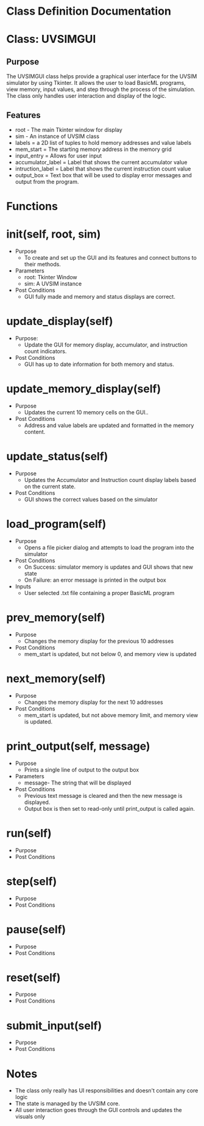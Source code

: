 # Class Definition Documentation

# Class: UVSIMGUI

## Purpose
The UVSIMGUI class helps provide a graphical user interface for the UVSIM simulator by using Tkinter. It allows the user to load BasicML programs, view memory, input values, and step through the process of the simulation. The class only handles user interaction and display of the logic.

## Features
- root - The main Tkinter window for display
- sim - An instance of UVSIM class
- labels = a 2D list of tuples to hold memory addresses and value labels
- mem_start = The starting memory address in the memory grid
- input_entry = Allows for user input
- accumulator_label = Label that shows the current accumulator value
- intruction_label = Label that shows the current instruction count value
- output_box = Text box that will be used to display error messages and output from the program.

# Functions

# __init__(self, root, sim)
- Purpose
	- To create and set up the GUI and its features and connect buttons to their methods.
- Parameters
	- root: Tkinter Window
	- sim: A UVSIM instance
- Post Conditions
	- GUI fully made and memory and status displays are correct.

# update_display(self)
- Purpose:
	- Update the GUI for memory display, accumulator, and instruction count indicators.
- Post Conditions
	- GUI has up to date information for both memory and status.

# update_memory_display(self)
- Purpose
	- Updates the current 10 memory cells on the GUI..
- Post Conditions
	- Address and value labels are updated and formatted in the memory content.

# update_status(self)
- Purpose
	- Updates the Accumulator and Instruction count display labels based on the current state.
- Post Conditions
	- GUI shows the correct values based on the simulator

# load_program(self)
- Purpose
	- Opens a file picker dialog and attempts to load the program into the simulator
- Post Conditions
	- On Success: simulator memory is updates and GUI shows that new state
	- On Failure: an error message is printed in the output box
- Inputs
	- User selected .txt file containing a proper BasicML program

# prev_memory(self)
- Purpose
	- Changes the memory display for the previous 10 addresses
- Post Conditions
	- mem_start is updated, but not below 0, and memory view is updated

# next_memory(self)
- Purpose
	- Changes the memory display for the next 10 addresses
- Post Conditions
	- mem_start is updated, but not above memory limit, and memory view is updated.

# print_output(self, message)
- Purpose
	- Prints a single line of output to the output box
- Parameters
	- message- The string that will be displayed
- Post Conditions
	- Previous text message is cleared and then the new message is displayed.
	- Output box is then set to read-only until print_output is called again.

# run(self)
- Purpose
- Post Conditions

# step(self)
- Purpose
- Post Conditions

# pause(self)
- Purpose
- Post Conditions

# reset(self)
- Purpose
- Post Conditions

# submit_input(self)
- Purpose
- Post Conditions


# Notes
- The class only really has UI responsibilities and doesn't contain any core logic
- The state is managed by the UVSIM core.
- All user interaction goes through the GUI controls and updates the visuals only
